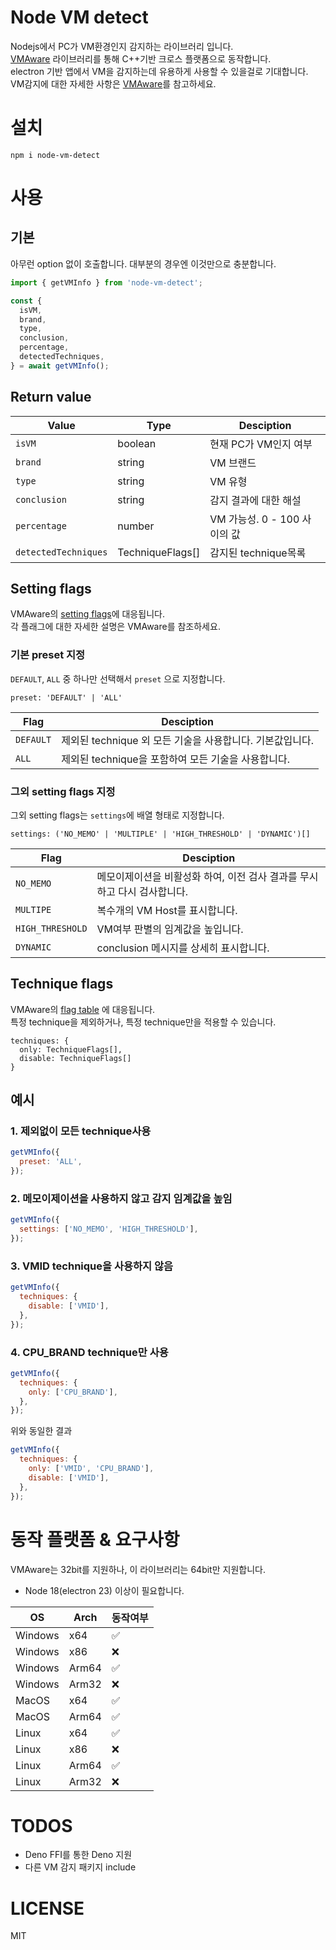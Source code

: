 # Node VM detect
Nodejs에서 PC가 VM환경인지 감지하는 라이브러리 입니다.  
[VMAware](https://github.com/kernelwernel/VMAware) 라이브러리를 통해 C++기반 크로스 플랫폼으로 동작합니다.  
electron 기반 앱에서 VM을 감지하는데 유용하게 사용할 수 있을걸로 기대합니다.  
VM감지에 대한 자세한 사항은 [VMAware](https://github.com/kernelwernel/VMAware)를 참고하세요.

# 설치
```
npm i node-vm-detect
```

# 사용
## 기본
아무런 option 없이 호출합니다. 대부분의 경우엔 이것만으로 충분합니다.
```js
import { getVMInfo } from 'node-vm-detect';

const {
  isVM,
  brand,
  type,
  conclusion,
  percentage,
  detectedTechniques,
} = await getVMInfo();
```
## Return value
| Value                | Type             | Desciption                   |
| -------------------- | ---------------- | ---------------------------- |
| `isVM`               | boolean          | 현재 PC가 VM인지 여부        |
| `brand`              | string           | VM 브랜드                    |
| `type`               | string           | VM 유형                      |
| `conclusion`         | string           | 감지 결과에 대한 해설        |
| `percentage`         | number           | VM 가능성. 0 - 100 사이의 값 |
| `detectedTechniques` | TechniqueFlags[] | 감지된 technique목록         |

## Setting flags
VMAware의 [setting flags](https://github.com/kernelwernel/VMAware/wiki/Documentation#setting-flags)에 대응됩니다.  
각 플래그에 대한 자세한 설명은 VMAware를 참조하세요.

### 기본 preset 지정
`DEFAULT`, `ALL` 중 하나만 선택해서 `preset` 으로 지정합니다.  
```
preset: 'DEFAULT' | 'ALL'
```

| Flag      | Desciption                                                |
| --------- | --------------------------------------------------------- |
| `DEFAULT` | 제외된 technique 외 모든 기술을 사용합니다. 기본값입니다. |
| `ALL`     | 제외된 technique을 포함하여 모든 기술을 사용합니다.       |

### 그외 setting flags 지정
그외 setting flags는 `settings`에 배열 형태로 지정합니다.
```
settings: ('NO_MEMO' | 'MULTIPLE' | 'HIGH_THRESHOLD' | 'DYNAMIC')[]
```

| Flag             | Desciption                                                               |
| ---------------- | ------------------------------------------------------------------------ |
| `NO_MEMO`        | 메모이제이션을 비활성화 하여, 이전 검사 결과를 무시하고 다시 검사합니다. |
| `MULTIPE`        | 복수개의 VM Host를 표시합니다.                                           |
| `HIGH_THRESHOLD` | VM여부 판별의 임계값을 높입니다.                                         |
| `DYNAMIC`        | conclusion 메시지를 상세히 표시합니다.                                   |

## Technique flags
VMAware의 [flag table](https://github.com/kernelwernel/VMAware/wiki/Documentation#flag-table) 에 대응됩니다.  
특정 technique을 제외하거나, 특정 technique만을 적용할 수 있습니다.
```
techniques: {
  only: TechniqueFlags[],
  disable: TechniqueFlags[]
}
```

## 예시
### 1. 제외없이 모든 technique사용
```js
getVMInfo({
  preset: 'ALL',
});
```
### 2. 메모이제이션을 사용하지 않고 감지 임계값을 높임
```js
getVMInfo({
  settings: ['NO_MEMO', 'HIGH_THRESHOLD'],
});
```
### 3. VMID technique을 사용하지 않음
```js
getVMInfo({
  techniques: {
    disable: ['VMID'],
  },
});
```
### 4. CPU_BRAND technique만 사용
```js
getVMInfo({
  techniques: {
    only: ['CPU_BRAND'],
  },
});
```
위와 동일한 결과
```js
getVMInfo({
  techniques: {
    only: ['VMID', 'CPU_BRAND'],
    disable: ['VMID'],
  },
});
```

# 동작 플랫폼 & 요구사항
VMAware는 32bit를 지원하나, 이 라이브러리는 64bit만 지원합니다.  
* Node 18(electron 23) 이상이 필요합니다.

| OS      | Arch  | 동작여부 |
| ------- | ----- | -------- |
| Windows | x64   | ✅        |
| Windows | x86   | ❌        |
| Windows | Arm64 | ✅        |
| Windows | Arm32 | ❌        |
| MacOS   | x64   | ✅        |
| MacOS   | Arm64 | ✅        |
| Linux   | x64   | ✅        |
| Linux   | x86   | ❌        |
| Linux   | Arm64 | ✅        |
| Linux   | Arm32 | ❌        |

# TODOS
* Deno FFI를 통한 Deno 지원
* 다른 VM 감지 패키지 include

# LICENSE
MIT
